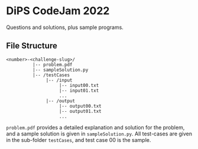 # DiPS CodeJam 2022
Questions and solutions, plus sample programs.

## File Structure
```
<number>-<challenge-slug>/
          |-- problem.pdf
          |-- sampleSolution.py
          |-- /testCases
               |-- /input
                    |-- input00.txt
                    |-- input01.txt
                    ...
               |-- /output
                    |-- output00.txt
                    |-- output01.txt
                    ...
```
`problem.pdf` provides a detailed explanation and solution for the problem, and a sample solution is given in `sampleSolution.py`.  All test-cases are given in the sub-folder `testCases`, and test case 00 is the sample.
